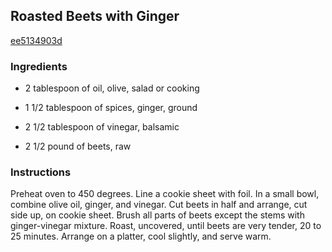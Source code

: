 ## Roasted Beets with Ginger

[ee5134903d](http://www.delish.com/recipefinder/roasted-beets-ginger-gourmet-recipes)

### Ingredients

 - 2 tablespoon of oil, olive, salad or cooking

 - 1 1/2 tablespoon of spices, ginger, ground

 - 2 1/2 tablespoon of vinegar, balsamic

 - 2 1/2 pound of beets, raw

### Instructions

Preheat oven to 450 degrees. Line a cookie sheet with foil. In a small bowl, combine olive oil, ginger, and vinegar. Cut beets in half and arrange, cut side up, on cookie sheet. Brush all parts of beets except the stems with ginger-vinegar mixture. Roast, uncovered, until beets are very tender, 20 to 25 minutes. Arrange on a platter, cool slightly, and serve warm.